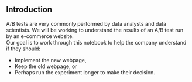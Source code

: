 ## Introduction

A/B tests are very commonly performed by data analysts and data scientists. 
We will be working to understand the results of an A/B test run by an e-commerce website.  
Our goal is to work through this notebook to help the company understand if they should:
- Implement the new webpage, 
- Keep the old webpage, or 
- Perhaps run the experiment longer to make their decision.
